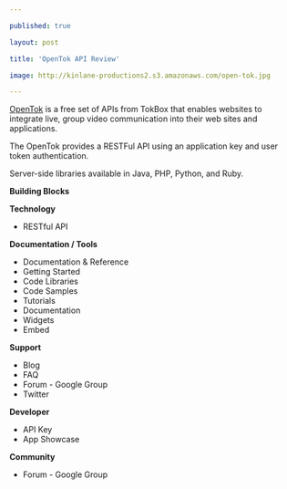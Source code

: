 ---
published: true
layout: post
title: 'OpenTok API Review'
image: http://kinlane-productions2.s3.amazonaws.com/open-tok.jpg
---

<a href="https://www.tokbox.com/opentok/" target="_blank"><img style="padding: 15px;" src="https://kinlane-productions2.s3.amazonaws.com/open-tok.jpg" alt="" align="right" /></a><a href="https://www.tokbox.com/opentok/" target="_blank">OpenTok</a> is a free set of APIs from TokBox that enables websites to integrate live, group video communication into their web sites and applications.<p>
The OpenTok provides a RESTFul API using an application key and user token authentication.<p>
Server-side libraries available in Java, PHP, Python, and Ruby.<p>
<strong>Building Blocks</strong><p>
<strong>Technology</strong>
<ul class="mainlist">
	<li>RESTful API</li>
</ul>
<strong>Documentation / Tools</strong>
<ul class="mainlist">
	<li>Documentation &amp; Reference</li>
	<li>Getting Started</li>
	<li>Code Libraries</li>
	<li>Code Samples</li>
	<li>Tutorials</li>
	<li>Documentation</li>
	<li>Widgets</li>
	<li>Embed</li>
</ul>
<strong>Support</strong>
<ul class="mainlist">
	<li>Blog</li>
	<li>FAQ</li>
	<li>Forum - Google Group</li>
	<li>Twitter</li>
</ul>
<strong>Developer</strong>
<ul class="mainlist">
	<li>API Key</li>
	<li>App Showcase</li>
</ul>
<strong>Community</strong>
<ul class="mainlist">
	<li>Forum - Google Group</li>
</ul>


